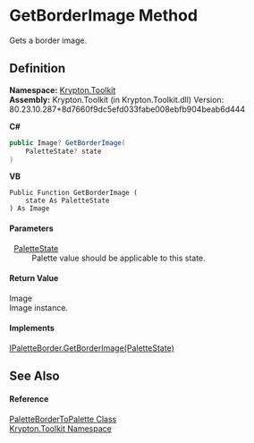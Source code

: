 # GetBorderImage Method


Gets a border image.



## Definition
**Namespace:** <a href="79d2eac2-21f4-54ff-7552-b20c33c30600.md">Krypton.Toolkit</a>  
**Assembly:** Krypton.Toolkit (in Krypton.Toolkit.dll) Version: 80.23.10.287+8d7660f9dc5efd033fabe008ebfb904beab6d444

**C#**
``` C#
public Image? GetBorderImage(
	PaletteState? state
)
```
**VB**
``` VB
Public Function GetBorderImage ( 
	state As PaletteState
) As Image
```



#### Parameters
<dl><dt>  <a href="93e626cd-00cf-240e-06c6-ab4d47e982ba.md">PaletteState</a></dt><dd>Palette value should be applicable to this state.</dd></dl>

#### Return Value
Image  
Image instance.

#### Implements
<a href="277a0416-b7ed-b915-e1c0-097e16ecf3b6.md">IPaletteBorder.GetBorderImage(PaletteState)</a>  


## See Also


#### Reference
<a href="367c0401-0039-208b-3875-b7fb91570108.md">PaletteBorderToPalette Class</a>  
<a href="79d2eac2-21f4-54ff-7552-b20c33c30600.md">Krypton.Toolkit Namespace</a>  
